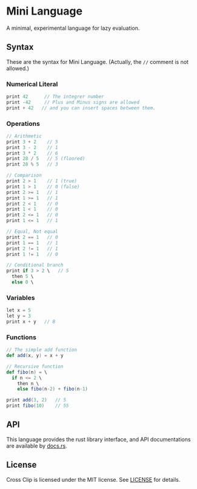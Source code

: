 # Mini Language
A minimal, experimental language for lazy evaluation.

## Syntax
These are the syntax for Mini Language.
(Actually, the `//` comment is not allowed.)

### Numerical Literal
```scala
print 42      // The integrer number
print -42     // Plus and Minus signs are allowed
print + 42   // and you can insert spaces between them.
```

### Operations
```scala
// Arithmetic
print 3 + 2    // 5
print 3 - 2    // 1
print 3 * 2    // 6
print 28 / 5   // 5 (floored)
print 28 % 5   // 3

// Comparison
print 2 > 1    // 1 (true)
print 1 > 1    // 0 (false)
print 2 >= 1   // 1
print 1 >= 1   // 1
print 2 < 1    // 0
print 1 < 1    // 0
print 2 <= 1   // 0
print 1 <= 1   // 1

// Equal, Not equal
print 2 == 1   // 0
print 1 == 1   // 1
print 2 != 1   // 1
print 1 != 1   // 0

// Conditional branch
print if 3 > 2 \   // 5
  then 5 \
  else 0 \
```

### Variables
```scala
let x = 5
let y = 3
print x + y   // 8
```

### Functions
```scala
// The simple add function
def add(x, y) = x + y

// Recursive function
def fibo(n) = \
  if n <= 2 \
    then n \
    else fibo(n-2) + fibo(n-1)

print add(3, 2)   // 5
print fibo(10)    // 55
```

## API
This language provides the rust library interface, and API documentations are
available by [docs.rs](https://docs.rs/mini-lang/).

## License
Cross Clip is licensed under the MIT license. See [LICENSE](https://github.com/watcol/mini-lang/blob/main/LICENSE) for details.
